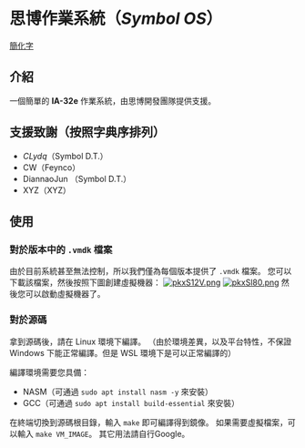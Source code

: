 # 思博作業系統（$Symbol~OS$）

[ 簡化字 ](README_zh_CN.md)

## 介紹

一個簡單的 __IA-32e__ 作業系統，由思博開發團隊提供支援。

## 支援致謝（按照字典序排列）

- $CLydq$（Symbol D.T.）
- CW（Feynco）
- DiannaoJun （Symbol D.T.）
- XYZ（XYZ）

## 使用

### 對於版本中的 `.vmdk` 檔案

由於目前系統甚至無法控制，所以我們僅為每個版本提供了 `.vmdk` 檔案。
您可以下載該檔案，然後按照下圖創建虛擬機器：
[![pkxS12V.png](https://s21.ax1x.com/2024/08/06/pkxS12V.png)](https://imgse.com/i/pkxS12V) 
[![pkxSl80.png](https://s21.ax1x.com/2024/08/06/pkxSl80.png)](https://imgse.com/i/pkxSl80) 
然後您可以啟動虛擬機器了。

### 對於源碼
拿到源碼後，請在 Linux 環境下編譯。
（由於環境差異，以及平台特性，不保證 Windows 下能正常編譯。但是 WSL 環境下是可以正常編譯的）

編譯環境需要您具備：
- NASM（可通過 `sudo apt install nasm -y` 來安裝）
- GCC（可通過 `sudo apt install build-essential` 來安裝）

在終端切換到源碼根目錄，輸入 `make` 即可編譯得到鏡像。
如果需要虛擬檔案，可以輸入 `make VM_IMAGE`。
其它用法請自行Google。
